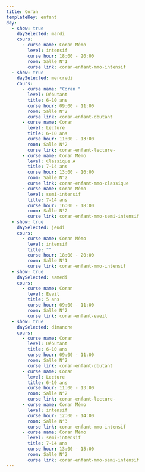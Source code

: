 ```yaml
---
title: Coran
templateKey: enfant
day:
  - show: true
    daySelected: mardi
    cours:
      - curse name: Coran Mémo
        level: intensif
        curse hour: 18:00 - 20:00
        room: Salle N°1
        curse link: coran-enfant-mmo-intensif
  - show: true
    daySelected: mercredi
    cours:
      - curse name: "Coran "
        level: Débutant
        title: 6-10 ans
        curse hour: 09:00 - 11:00
        room: Salle N°2
        curse link: coran-enfant-dbutant
      - curse name: Coran
        level: Lecture
        title: 6-10 ans
        curse hour: 11:00 - 13:00
        room: Salle N°2
        curse link: coran-enfant-lecture-
      - curse name: Coran Mémo
        level: Classique A
        title: 7-14 ans
        curse hour: 13:00 - 16:00
        room: Salle N°2
        curse link: coran-enfant-mmo-classique
      - curse name: Coran Mémo
        level: semi-intensif
        title: 7-14 ans
        curse hour: 16:00 - 18:00
        room: Salle N°2
        curse link: coran-enfant-mmo-semi-intensif
  - show: true
    daySelected: jeudi
    cours:
      - curse name: Coran Mémo
        level: intensif
        title: ""
        curse hour: 18:00 - 20:00
        room: Salle N°1
        curse link: coran-enfant-mmo-intensif
  - show: true
    daySelected: samedi
    cours:
      - curse name: Coran
        level: Eveil
        title: 5 ans
        curse hour: 09:00 - 11:00
        room: Salle N°2
        curse link: coran-enfant-eveil
  - show: true
    daySelected: dimanche
    cours:
      - curse name: Coran
        level: Débutant
        title: 6-10 ans
        curse hour: 09:00 - 11:00
        room: Salle N°2
        curse link: coran-enfant-dbutant
      - curse name: Coran
        level: Lecture
        title: 6-10 ans
        curse hour: 11:00 - 13:00
        room: Salle N°2
        curse link: coran-enfant-lecture-
      - curse name: Coran Mémo
        level: intensif
        curse hour: 12:00 - 14:00
        room: Salle N°3
        curse link: coran-enfant-mmo-intensif
      - curse name: Coran Mémo
        level: semi-intensif
        title: 7-14 ans
        curse hour: 13:00 - 15:00
        room: Salle N°2
        curse link: coran-enfant-mmo-semi-intensif
---
```

